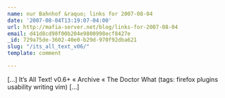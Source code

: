 ```yaml
---
name: nur Bahnhof &raquo; links for 2007-08-04
date: '2007-08-04T13:19:07-04:00'
url: http://mafia-server.net/blog/links-for-2007-08-04
email: d41d8cd98f00b204e9800998ecf8427e
_id: 729a75de-3602-40e0-b29d-970f92dba621
slug: "/its_all_text_v06/"
template: comment

---
```


[...] It’s All Text! v0.6+ « Archive « The Doctor What (tags: firefox plugins usability writing vim) [...]
